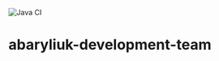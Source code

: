 ![Java CI](https://github.com/Brest-Java-Course-2020//workflows/Java%20CI/badge.svg)
# abaryliuk-development-team
